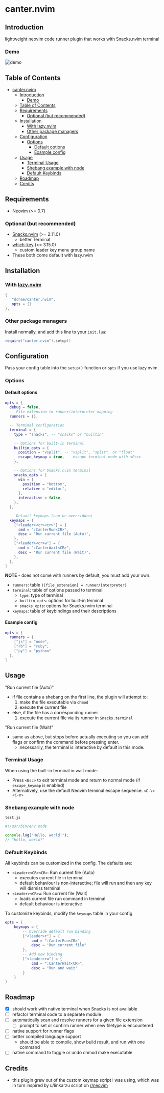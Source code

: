 # canter.nvim

## Introduction

lightweight neovim code runner plugin that works with Snacks.nvim terminal

### Demo
![demo](https://github.com/dchae/canter.nvim/blob/main/assets/canter_demo.gif?raw=true)

## Table of Contents

- [canter.nvim](#canternvim)
  - [Introduction](#introduction)
    - [Demo](#demo)
  - [Table of Contents](#table-of-contents)
  - [Requirements](#requirements)
    - [Optional (but recommended)](#optional-but-recommended)
  - [Installation](#installation)
    - [With lazy.nvim](#with-lazynvim)
    - [Other package managers](#other-package-managers)
  - [Configuration](#configuration)
    - [Options](#options)
      - [Default options](#default-options)
      - [Example config](#example-config)
  - [Usage](#usage)
    - [Terminal Usage](#terminal-usage)
    - [Shebang example with node](#shebang-example-with-node)
    - [Default Keybinds](#default-keybinds)
  - [Roadmap](#roadmap)
  - [Credits](#credits)

## Requirements

- Neovim (>= 0.7)

### Optional (but recommended)
- [Snacks.nvim](https://github.com/folke/snacks.nvim) (>= 2.11.0)
  - better Terminal
- [which-key](https://github.com/folke/which-key.nvim) (>= 3.15.0)
  - custom leader key menu group name
- These both come default with lazy.nvim

## Installation

### With [lazy.nvim](https://github.com/folke/lazy.nvim)

```lua
{
   "dchae/canter.nvim",
   opts = {}
},
```

### Other package managers

Install normally, and add this line to your `init.lua`:

```lua
require("canter.nvim").setup()
```

## Configuration

Pass your config table into the `setup()` function or `opts` if you use lazy.nvim.

### Options

#### Default options

```lua
opts = {
  debug = false,
  -- File extension to runner/interpreter mapping
  runners = {},

  -- Terminal configuration
  terminal = {
    type = "snacks", -- "snacks" or "builtin"

    -- Options for built-in terminal
    builtin_opts = {
      position = "vsplit", -- "vsplit", "split", or "float"
      escape_keymap = true, -- escape terminal mode with <Esc>
    },

    -- Options for Snacks.nvim terminal
    snacks_opts = {
      win = {
        position = "bottom",
        relative = "editor",
      },
      interactive = false,
    },
  },

  -- Default keymaps (can be overridden)
  keymaps = {
    ["<leader><cr><cr>"] = {
      cmd = ":CanterRun<CR>",
      desc = "Run current file (Auto)",
    },
    ["<leader><cr>w"] = {
      cmd = ":CanterWait<CR>",
      desc = "Run current file (Wait)",
    },
  },
}
```

**NOTE** - does not come with runners by default, you must add your own.

- `runners`: table `([file_extension] = runner/interpreter)`
- `terminal`: table of options passed to terminal
  - `type`: type of terminal
  - `builtin_opts`: options for built-in terminal
  - `snacks_opts`: options for Snacks.nvim terminal
- `keymaps`: table of keybindings and their descriptions

#### Example config

```lua
opts = {
  runners = {
    ["js"] = "node",
    ["rb"] = "ruby",
    ["py"] = "python"
  },
}
```

## Usage

"Run current file (Auto)"

- if file contains a shebang on the first line, the plugin will attempt to:
  1. make the file executable via `chmod`
  2. execute the current file
- else, if the file has a corresponding runner
  1. execute the current file via its runner in `Snacks.terminal`

"Run current file (Wait)"

- same as above, but stops before actually executing so you can add flags or confirm the command before pressing enter.
  - necessarily, the terminal is interactive by default in this mode.

### Terminal Usage

When using the built-in terminal in wait mode:

- Press `<Esc>` to exit terminal mode and return to normal mode (if `escape_keymap` is enabled)
- Alternatively, use the default Neovim terminal escape sequence: `<C-\><C-n>`

### Shebang example with node

`test.js`

```js
#!/usr/bin/env node

console.log("Hello, world!");
// "Hello, world!"
```

### Default Keybinds

All keybinds can be customized in the config. The defaults are:

- `<Leader><CR><CR>`: Run current file (Auto)
  - executes current file in terminal
  - default behaviour is non-interactive; file will run and then any key will dismiss terminal
- `<Leader><CR>w`: Run current file (Wait)
  - loads current file run command in terminal
  - default behaviour is interactive

To customize keybinds, modify the `keymaps` table in your config:

```lua
opts = {
    keymaps = {
        -- Override default run binding
        ["<leader>r"] = {
            cmd = ":CanterRun<CR>",
            desc = "Run current file"
        },
        -- Add new binding
        ["<leader>rw"] = {
            cmd = ":CanterWait<CR>",
            desc = "Run and wait"
        }
    }
}
```

## Roadmap

- [x] should work with native terminal when Snacks is not available
- [ ] refactor terminal code to a separate module
- [ ] automatically scan and resolve runners for a given file extension
  - [ ] prompt to set or confirm runner when new filetype is encountered
- [ ] native support for runner flags
- [ ] better compiled language support
  - should be able to compile, show build result, and run with one command
- [ ] native command to toggle or undo chmod make executable

## Credits

- this plugin grew out of the custom keymap script I was using, which was in turn inspired by u/linkarzu script on [r/neovim](https://www.reddit.com/r/neovim/comments/1ai19ux/execute_current_file_script_using_a_keymap_i_use/)
